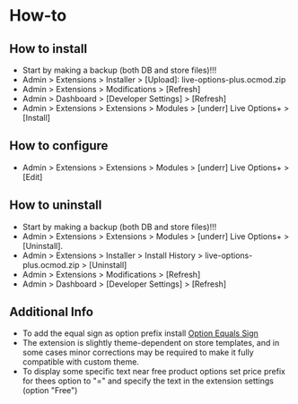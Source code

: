 # How-to

## How to install
* Start by making a backup (both DB and store files)!!!
* Admin > Extensions > Installer > [Upload]: live-options-plus.ocmod.zip
* Admin > Extensions > Modifications > [Refresh]
* Admin > Dashboard > [Developer Settings] > [Refresh]
* Admin > Extensions > Extensions > Modules > [underr] Live Options+ > [Install]

## How to configure
* Admin > Extensions > Extensions > Modules > [underr] Live Options+ > [Edit]

## How to uninstall
* Start by making a backup (both DB and store files)!!!
* Admin > Extensions > Extensions > Modules > [underr] Live Options+ > [Uninstall].
* Admin > Extensions > Installer > Install History > live-options-plus.ocmod.zip > [Uninstall]
* Admin > Extensions > Modifications > [Refresh]
* Admin > Dashboard > [Developer Settings] > [Refresh]

## Additional Info
* To add the equal sign as option prefix install [Option Equals Sign](https://www.opencart.com/index.php?route=marketplace/extension/info&extension_id=34383)
* The extension is slightly theme-dependent on store templates, and in some cases minor corrections may be required to make it fully compatible with custom theme.
* To display some specific text near free product options set price prefix for thees option to "=" and specify the text in the extension settings (option "Free")
